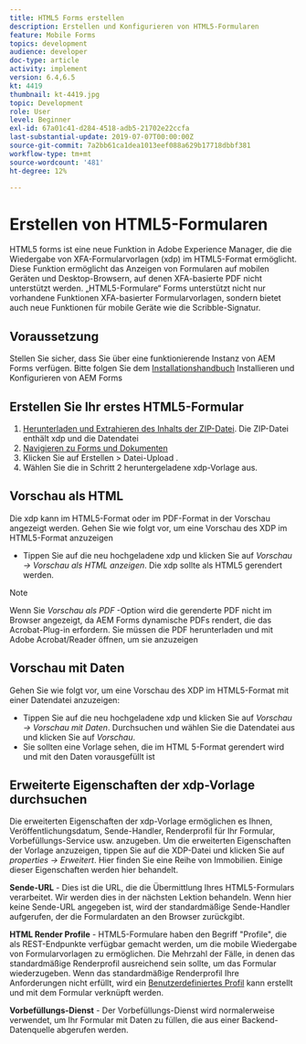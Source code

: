```yaml
---
title: HTML5 Forms erstellen
description: Erstellen und Konfigurieren von HTML5-Formularen
feature: Mobile Forms
topics: development
audience: developer
doc-type: article
activity: implement
version: 6.4,6.5
kt: 4419
thumbnail: kt-4419.jpg
topic: Development
role: User
level: Beginner
exl-id: 67a01c41-d284-4518-adb5-21702e22ccfa
last-substantial-update: 2019-07-07T00:00:00Z
source-git-commit: 7a2bb61ca1dea1013eef088a629b17718dbbf381
workflow-type: tm+mt
source-wordcount: '481'
ht-degree: 12%

---
```


# Erstellen von HTML5-Formularen

HTML5 forms ist eine neue Funktion in Adobe Experience Manager, die die Wiedergabe von XFA-Formularvorlagen (xdp) im HTML5-Format ermöglicht. Diese Funktion ermöglicht das Anzeigen von Formularen auf mobilen Geräten und Desktop-Browsern, auf denen XFA-basierte PDF nicht unterstützt werden. „HTML5-Formulare“ Forms unterstützt nicht nur vorhandene Funktionen XFA-basierter Formularvorlagen, sondern bietet auch neue Funktionen für mobile Geräte wie die Scribble-Signatur.

## Voraussetzung

Stellen Sie sicher, dass Sie über eine funktionierende Instanz von AEM Forms verfügen. Bitte folgen Sie dem [Installationshandbuch](https://experienceleague.adobe.com/docs/experience-manager-65/forms/install-aem-forms/osgi-installation/installing-configuring-aem-forms-osgi.html) Installieren und Konfigurieren von AEM Forms

## Erstellen Sie Ihr erstes HTML5-Formular

1. [Herunterladen und Extrahieren des Inhalts der ZIP-Datei](assets/assets.zip). Die ZIP-Datei enthält xdp und die Datendatei
2. [Navigieren zu Forms und Dokumenten](http://localhost:4502/aem/forms.html/content/dam/formsanddocuments)
3. Klicken Sie auf Erstellen > Datei-Upload .
4. Wählen Sie die in Schritt 2 heruntergeladene xdp-Vorlage aus.

## Vorschau als HTML

Die xdp kann im HTML5-Format oder im PDF-Format in der Vorschau angezeigt werden. Gehen Sie wie folgt vor, um eine Vorschau des XDP im HTML5-Format anzuzeigen

* Tippen Sie auf die neu hochgeladene xdp und klicken Sie auf _Vorschau -> Vorschau als HTML anzeigen_. Die xdp sollte als HTML5 gerendert werden.

>[!NOTE]
>Wenn Sie _Vorschau als PDF_ -Option wird die gerenderte PDF nicht im Browser angezeigt, da AEM Forms dynamische PDFs rendert, die das Acrobat-Plug-in erfordern. Sie müssen die PDF herunterladen und mit Adobe Acrobat/Reader öffnen, um sie anzuzeigen


## Vorschau mit Daten

Gehen Sie wie folgt vor, um eine Vorschau des XDP im HTML5-Format mit einer Datendatei anzuzeigen:

* Tippen Sie auf die neu hochgeladene xdp und klicken Sie auf _Vorschau -> Vorschau mit Daten_. Durchsuchen und wählen Sie die Datendatei aus und klicken Sie auf _Vorschau_.
* Sie sollten eine Vorlage sehen, die im HTML 5-Format gerendert wird und mit den Daten vorausgefüllt ist

## Erweiterte Eigenschaften der xdp-Vorlage durchsuchen

Die erweiterten Eigenschaften der xdp-Vorlage ermöglichen es Ihnen, Veröffentlichungsdatum, Sende-Handler, Renderprofil für Ihr Formular, Vorbefüllungs-Service usw. anzugeben. Um die erweiterten Eigenschaften der Vorlage anzuzeigen, tippen Sie auf die XDP-Datei und klicken Sie auf _properties -> Erweitert_. Hier finden Sie eine Reihe von Immobilien. Einige dieser Eigenschaften werden hier behandelt.

**Sende-URL** - Dies ist die URL, die die Übermittlung Ihres HTML5-Formulars verarbeitet. Wir werden dies in der nächsten Lektion behandeln. Wenn hier keine Sende-URL angegeben ist, wird der standardmäßige Sende-Handler aufgerufen, der die Formulardaten an den Browser zurückgibt.

**HTML Render Profile** - HTML5-Formulare haben den Begriff &quot;Profile&quot;, die als REST-Endpunkte verfügbar gemacht werden, um die mobile Wiedergabe von Formularvorlagen zu ermöglichen. Die Mehrzahl der Fälle, in denen das standardmäßige Renderprofil ausreichend sein sollte, um das Formular wiederzugeben. Wenn das standardmäßige Renderprofil Ihre Anforderungen nicht erfüllt, wird ein [Benutzerdefiniertes Profil](https://experienceleague.adobe.com/docs/experience-manager-64/forms/html5-forms/custom-profile.html) kann erstellt und mit dem Formular verknüpft werden.

**Vorbefüllungs-Dienst** - Der Vorbefüllungs-Dienst wird normalerweise verwendet, um Ihr Formular mit Daten zu füllen, die aus einer Backend-Datenquelle abgerufen werden.

